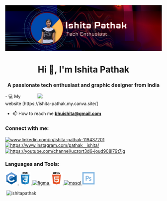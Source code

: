 <img align="centre" src="https://github.com/IshitaPathak/IshitaPathak/blob/main/github%20banner.png">

<h1 align="center">Hi 👋, I'm Ishita Pathak</h1>
<h3 align="center">A passionate tech enthusiast and graphic designer from India</h3>


<img align="right" width="400" src="https://cdnl.iconscout.com/lottie/premium/preview-watermark/woman-working-on-laptop-at-office-4525379-3753375.mp4">
- 💻 My website [https://ishita-pathak.my.canva.site/]

- 📫 How to reach me **bhuishita@gmail.com**

<h3 align="left">Connect with me:</h3>
<p align="left">
<a href="https://linkedin.com/in/www.linkedin.com/in/ishita-pathak-119437201" target="blank"><img align="center" src="https://raw.githubusercontent.com/rahuldkjain/github-profile-readme-generator/master/src/images/icons/Social/linked-in-alt.svg" alt="www.linkedin.com/in/ishita-pathak-119437201" height="30" width="40" /></a>
<a href="https://instagram.com/https://www.instagram.com/pathak__ishita/" target="blank"><img align="center" src="https://raw.githubusercontent.com/rahuldkjain/github-profile-readme-generator/master/src/images/icons/Social/instagram.svg" alt="https://www.instagram.com/pathak__ishita/" height="30" width="40" /></a>
<a href="https://www.youtube.com/c/https://youtube.com/channel/uczort3d6-joud908l79t7jq" target="blank"><img align="center" src="https://raw.githubusercontent.com/rahuldkjain/github-profile-readme-generator/master/src/images/icons/Social/youtube.svg" alt="https://youtube.com/channel/uczort3d6-joud908l79t7jq" height="30" width="40" /></a>
</p>

<h3 align="left">Languages and Tools:</h3>
<p align="left"> <a href="https://www.cprogramming.com/" target="_blank" rel="noreferrer"> <img src="https://raw.githubusercontent.com/devicons/devicon/master/icons/c/c-original.svg" alt="c" width="40" height="40"/> </a> <a href="https://www.w3schools.com/css/" target="_blank" rel="noreferrer"> <img src="https://raw.githubusercontent.com/devicons/devicon/master/icons/css3/css3-original-wordmark.svg" alt="css3" width="40" height="40"/> </a> <a href="https://www.figma.com/" target="_blank" rel="noreferrer"> <img src="https://www.vectorlogo.zone/logos/figma/figma-icon.svg" alt="figma" width="40" height="40"/> </a> <a href="https://www.w3.org/html/" target="_blank" rel="noreferrer"> <img src="https://raw.githubusercontent.com/devicons/devicon/master/icons/html5/html5-original-wordmark.svg" alt="html5" width="40" height="40"/> </a> <a href="https://www.microsoft.com/en-us/sql-server" target="_blank" rel="noreferrer"> <img src="https://www.svgrepo.com/show/303229/microsoft-sql-server-logo.svg" alt="mssql" width="40" height="40"/> </a> <a href="https://www.photoshop.com/en" target="_blank" rel="noreferrer"> <img src="https://raw.githubusercontent.com/devicons/devicon/master/icons/photoshop/photoshop-line.svg" alt="photoshop" width="40" height="40"/> </a> </p>

<p>&nbsp;<img align="center" src="https://github-readme-stats.vercel.app/api?username=ishitapathak&show_icons=true&locale=en" alt="ishitapathak" /></p>
